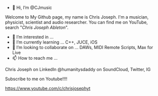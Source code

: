 - 👋 Hi, I’m @CJmusic

Welcome to My Github page, my name is Chris Joseph. I'm a musician, physicist, scientist and audio researcher. 
You can find me on YouTube, search "_Chris Joseph Ableton_".


- 👀 I’m interested in ...
- 🌱 I’m currently learning ... C++, JUCE, iOS
- 💞️ I’m looking to collaborate on ... DAWs, MIDI Remote Scripts, Max for Live
- 📫 How to reach me ... 

Chris Joseph on LinkedIn
@humanitysdaddy on SoundCloud, Twitter, IG

Subscribe to me on Youtube!!!! 

https://www.youtube.com/c/chrisjosephyt

